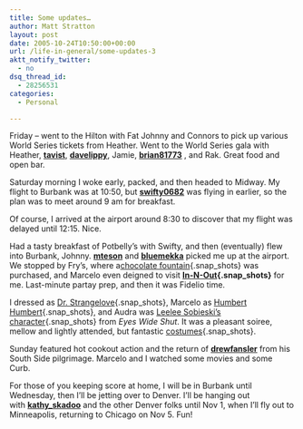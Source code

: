 ```yaml
---
title: Some updates…
author: Matt Stratton
layout: post
date: 2005-10-24T10:50:00+00:00
url: /life-in-general/some-updates-3
aktt_notify_twitter:
  - no
dsq_thread_id:
  - 28256531
categories:
  - Personal

---
```

Friday &#8211; went to the Hilton with Fat Johnny and Connors to pick up various World Series tickets from Heather. Went to the World Series gala with Heather, <span class="ljuser"><a href="https://tavist.livejournal.com/"><strong>tavist</strong></a></span>, <span class="ljuser"><a href="https://davelippy.livejournal.com/"><strong>davelippy</strong></a></span>, Jamie, <span class="ljuser"><a href="https://brian81773.livejournal.com/"><strong>brian81773</strong></a></span> , and Rak. Great food and open bar. 

Saturday morning I woke early, packed, and then headed to Midway. My flight to Burbank was at 10:50, but <span class="ljuser"><a href="https://swifty0682.livejournal.com/"><strong>swifty0682</strong></a></span> was flying in earlier, so the plan was to meet around 9 am for breakfast.

Of course, I arrived at the airport around 8:30 to discover that my flight was delayed until 12:15. Nice.

Had a tasty breakfast of Potbelly&#8217;s with Swifty, and then (eventually) flew into Burbank, Johnny. <span class="ljuser"><a href="https://mteson.livejournal.com/"><strong>mteson</strong></a></span> and <span class="ljuser"><a href="https://bluemekka.livejournal.com/"><strong>bluemekka</strong></a></span> picked me up at the airport. We stopped by Fry&#8217;s, where a[chocolate fountain][1]{.snap_shots} was purchased, and Marcelo even deigned to visit **[In-N-Out][2]{.snap_shots}** for me. Last-minute partay prep, and then it was Fidelio time.

I dressed as [Dr. Strangelove][3]{.snap_shots}, Marcelo as [Humbert Humbert][4]{.snap_shots}, and Audra was [Leelee Sobieski&#8217;s character][5]{.snap_shots} from _Eyes Wide Shut_. It was a pleasant soiree, mellow and lightly attended, but fantastic [costumes][6]{.snap_shots}. 

Sunday featured hot cookout action and the return of <span class="ljuser"><a href="https://drewfansler.livejournal.com/"><strong>drewfansler</strong></a></span> from his South Side pilgrimage. Marcelo and I watched some movies and some Curb.

For those of you keeping score at home, I will be in Burbank until Wednesday, then I&#8217;ll be jetting over to Denver. I&#8217;ll be hanging out with <span class="ljuser"><a href="https://kathy-skadoo.livejournal.com/"><strong>kathy_skadoo</strong></a></span> and the other Denver folks until Nov 1, when I&#8217;ll fly out to Minneapolis, returning to Chicago on Nov 5. Fun!

 [1]: https://www.flickr.com/photos/mteson/55297022/
 [2]: https://www.flickr.com/photos/mugsy/54992636/
 [3]: https://www.flickr.com/photos/mteson/55296146/in/photostream/
 [4]: https://www.flickr.com/photos/mteson/55296298/in/photostream/
 [5]: https://www.flickr.com/photos/mteson/55296468/in/photostream/
 [6]: https://www.flickr.com/photos/mteson/sets/1198111/